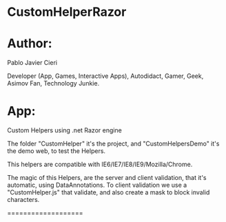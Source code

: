 CustomHelperRazor
=================

Author:
=======
Pablo Javier Cieri

Developer (App, Games, Interactive Apps), Autodidact, Gamer, Geek, Asimov Fan, Technology Junkie.


App:
====
Custom Helpers using .net Razor engine

The folder "CustomHelper" it's the project, and "CustomHelpersDemo" it's the demo web, to test the Helpers.

This helpers are compatible with IE6/IE7/IE8/IE9/Mozilla/Chrome.


The magic of this Helpers, are the server and client validation, that it's automatic, using DataAnnotations.
To client validation we use a "CustomHelper.js" that validate, and also create a mask to block invalid characters.

===================